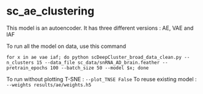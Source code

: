 # sc_ae_clustering
This model is an autoencoder. It has three different versions : AE, VAE and IAF

To run all the model on data, use this command

```for x in ae vae iaf; do python scDeepCluster_broad_data_clean.py --n_clusters 15 --data_file sc_data/snRNA_AD_brain.feather --pretrain_epochs 100 --batch_size 50 --model $x; done```

To run without plotting T-SNE : `--plot_TNSE False`
To reuse existing model : `--weights results/ae/weights.h5`
